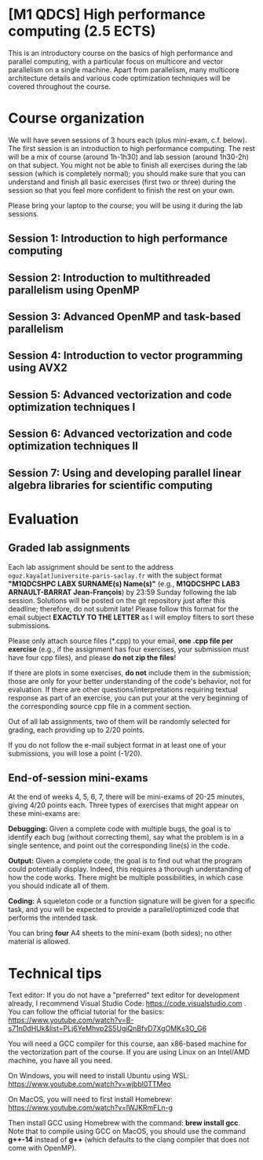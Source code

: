 # [M1 QDCS] High performance computing (2.5 ECTS)

This is an introductory course on the basics of high performance and parallel computing, with a particular focus on multicore and vector parallelism on a single machine. Apart from parallelism, many multicore architecture details and various code optimization techniques will be covered throughout the course.

# Course organization

We will have seven sessions of 3 hours each (plus mini-exam, c.f. below). The first session is an introduction to high performance computing. The rest will be a mix of course (around 1h-1h30) and lab session (around 1h30-2h) on that subject. You might not be able to finish all exercises during the lab session (which is completely normal); you should make sure that you can understand and finish all basic exercises (first two or three) during the session so that you feel more confident to finish the rest on your own.

Please bring your laptop to the course; you will be using it during the lab sessions.

## Session 1: Introduction to high performance computing
## Session 2: Introduction to multithreaded parallelism using OpenMP
## Session 3: Advanced OpenMP and task-based parallelism
## Session 4: Introduction to vector programming using AVX2
## Session 5: Advanced vectorization and code optimization techniques I
## Session 6: Advanced vectorization and code optimization techniques II
## Session 7: Using and developing parallel linear algebra libraries for scientific computing

# Evaluation

## Graded lab assignments
Each lab assignment should be sent to the address `oguz.kaya[at]universite-paris-saclay.fr` with the subject format **"M1QDCSHPC LABX SURNAME(s) Name(s)"** (e.g., **M1QDCSHPC LAB3 ARNAULT-BARRAT Jean-François**) by 23:59 Sunday following the lab session. Solutions will be posted on the git repository just after this deadline; therefore, do not submit late! Please follow this format for the email subject **EXACTLY TO THE LETTER** as I will employ filters to sort these submissions.

Please only attach source files (\*.cpp) to your email, **one .cpp file per exercise** (e.g., if the assignment has four exercises, your submission must have four cpp files), and please **do not zip the files**!

If there are plots in some exercises, **do not** include them in the submission; those are only for your better understanding of the code's behavior, not for evaluation. If there are other questions/interpretations requiring textual response as part of an exercise, you can put your  at the very beginning of the corresponding source cpp file in a comment section.

Out of all lab assignments, two of them will be randomly selected for grading, each providing up to 2/20 points.

If you do not follow the e-mail subject format in at least one of your submissions, you will lose a point (-1/20).

## End-of-session mini-exams
At the end of weeks 4, 5, 6, 7, there will be mini-exams of 20-25 minutes, giving 4/20 points each. Three types of exercises that might appear on these mini-exams are:

**Debugging:** Given a complete code with multiple bugs, the goal is to identify each bug (without correcting them), say what the problem is in a single sentence, and point out the corresponding line(s) in the code.

**Output:** Given a complete code, the goal is to find out what the program could potentially display. Indeed, this requires a thorough understanding of how the code works. There might be multiple possibilities, in which case you should indicate all of them.

**Coding:** A squeleton code or a function signature will be given for a specific task, and you will be expected to provide a parallel/optimized code that performs the intended task.

You can bring **four** A4 sheets to the mini-exam (both sides); no other material is allowed.

# Technical tips

Text editor: If you do not have a "preferred" text editor for development already, I recommend Visual Studio Code: https://code.visualstudio.com . You can follow the official tutorial for the basics: https://www.youtube.com/watch?v=B-s71n0dHUk&list=PLj6YeMhvp2S5UgiQnBfvD7XgOMKs3O_G6

You will need a GCC compiler for this course, aan x86-based machine for the vectorization part of the course. If you are using Linux on an Intel/AMD machine, you have all you need. 

On Windows, you will need to install Ubuntu using WSL: https://www.youtube.com/watch?v=wjbbl0TTMeo

On MacOS, you will need to first install Homebrew: https://www.youtube.com/watch?v=IWJKRmFLn-g

Then install GCC using Homebrew with the command: **brew install gcc**. Note that to compile using GCC on MacOS, you should use the command **g++-14** instead of **g++** (which defaults to the clang compiler that does not come with OpenMP).
